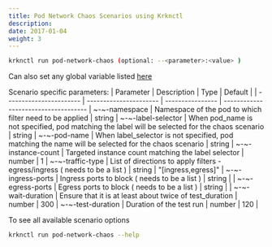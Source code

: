 ```yaml
---
title: Pod Network Chaos Scenarios using Krknctl
description: 
date: 2017-01-04
weight: 3
---
```


```bash
krknctl run pod-network-chaos (optional: --<parameter>:<value> )
```

Can also set any global variable listed [here](../all-scenario-env-krknctl.md)


Scenario specific parameters: 
| Parameter      | Description    | Type      |  Default | 
| ----------------------- | ----------------------    | ----------------  | ------------------------------------ | 
~-~-namespace | Namespace of the pod to which filter need to be applied  | string |
~-~-label-selector | When pod_name is not specified, pod matching the label will be selected for the chaos scenario  | string |
~-~-pod-name | When label_selector is not specified, pod matching the name will be selected for the chaos scenario  | string | 
~-~-instance-count | Targeted instance count matching the label selector  | number |  1 |
~-~-traffic-type | List of directions to apply filters - egress/ingress ( needs to be a list )  | string | "[ingress,egress]" | 
~-~-ingress-ports | Ingress ports to block ( needs to be a list )  | string |   | 
~-~-egress-ports | Egress ports to block ( needs to be a list )  | string |   | 
~-~-wait-duration | Ensure that it is at least about twice of test_duration  | number |  300 | 
~-~-test-duration | Duration of the test run  | number |  120 | 

To see all available scenario options 
```bash
krknctl run pod-network-chaos --help 
```